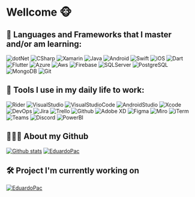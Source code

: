# Wellcome 🐵 #

## 🧠 Languages and Frameworks that I master and/or am learning: ##

<p align="left">
  <img src="https://img.shields.io/badge/.NET-5C2D91?style=for-the-badge&logo=.net&logoColor=white" alt="dotNet"/>
  <img src="https://img.shields.io/badge/C%23-933DAA?style=for-the-badge&logo=c-sharp&logoColor=white" alt="CSharp"/>
  <img src="https://img.shields.io/badge/Xamarin-2980B8?style=for-the-badge&logo=xamarin&logoColor=white" alt="Xamarin"/>
  
  <img src="https://img.shields.io/badge/Java-E76F02?style=for-the-badge&logo=java&logoColor=white" alt="Java"/>
  <img src="https://img.shields.io/badge/Android-64B00F?style=for-the-badge&logo=android&logoColor=white" alt="Android"/>
  
  <img src="https://img.shields.io/badge/Swift-E3544A?style=for-the-badge&logo=swift&logoColor=white" alt="Swift"/> 
  <img src="https://img.shields.io/badge/IOS-FFFFFF?style=for-the-badge&logo=apple&logoColor=black" alt="iOS"/> 
  
  <img src="https://img.shields.io/badge/Dart-0076be?style=for-the-badge&logo=dart&logoColor=white" alt="Dart"/>
  <img src="https://img.shields.io/badge/Flutter-005599?style=for-the-badge&logo=flutter&logoColor=white" alt="Flutter"/>
  
  <img src="https://img.shields.io/badge/Microsoft_Azure-0089D6?style=for-the-badge&logo=microsoft-azure&logoColor=white" alt="Azure"/>
  <img src="https://img.shields.io/badge/Amazon_AWS-232E3F?style=for-the-badge&logo=amazon-aws&logoColor=orange" alt="Aws"/>
  <img src="https://img.shields.io/badge/Firebase-FFFFFF?style=for-the-badge&logo=firebase&logoColor=F4C439" alt="Firebase"/>
  
  <img src="https://img.shields.io/badge/Microsoft_SQL_Server-CC2927?style=for-the-badge&logo=microsoft-sql-server&logoColor=white" alt="SQLServer"/>
  <img src="https://img.shields.io/badge/PostGreSQL-385E8D?style=for-the-badge&logo=postgresql&logoColor=white" alt="PostgreSQL"/>
  <img src="https://img.shields.io/badge/MongoDB-8CC366?style=for-the-badge&logo=mongodb&logoColor=white" alt="MongoDB"/>
  
  <img src="https://img.shields.io/badge/Git-E3544A?style=for-the-badge&logo=git&logoColor=white" alt="Git"/> 
</p>

## 💼 Tools I use in my daily life to work: ##
<p align="left">
  <img src="https://img.shields.io/badge/Jetbrains_Rider-C90F5D?style=for-the-badge&logo=rider&logoColor=white" alt="Rider"/>
  <img src="https://img.shields.io/badge/Visual_Studio-652E91?style=for-the-badge&logo=visual-studio&logoColor=white" alt="VisualStudio"/>
  <img src="https://img.shields.io/badge/Visual_Studio_Code-1D9FF2?style=for-the-badge&logo=visual-studio-code&logoColor=white" alt="VisualStudioCode"/>
  <img src="https://img.shields.io/badge/Android_Studio-548D21?style=for-the-badge&logo=android-studio&logoColor=white" alt="AndroidStudio"/>
  <img src="https://img.shields.io/badge/XCode-1669DD?style=for-the-badge&logo=xcode&logoColor=white" alt="Xcode"/>
  
  <img src="https://img.shields.io/badge/Azure_DevOps-0574CB?style=for-the-badge&logo=azure-devops&logoColor=white" alt="DevOps"/>
  <img src="https://img.shields.io/badge/Jira-FFFFFF?style=for-the-badge&logo=jira&logoColor=2680F9" alt="Jira"/>
  <img src="https://img.shields.io/badge/Trello-7086D7?style=for-the-badge&logo=trello&logoColor=white" alt="Trello"/>
  <img src="https://img.shields.io/badge/Github-FFFFFF?style=for-the-badge&logo=github&logoColor=black" alt="Github"/>
  
  <img src="https://img.shields.io/badge/Adobe_XD-450136?style=for-the-badge&logo=adobe-xd&logoColor=white" alt="Adobe XD"/>
  <img src="https://img.shields.io/badge/Figma-333333?style=for-the-badge&logo=figma&logoColor=white" alt="Figma"/>
  
  <img src="https://img.shields.io/badge/Miro-F1CA2B?style=for-the-badge&logo=miro&logoColor=black" alt="Miro"/>
  <img src="https://img.shields.io/badge/ITerm-333333?style=for-the-badge&logo=powershell&logoColor=white" alt="iTerm"/>
  
  <img src="https://img.shields.io/badge/Microsoft_Teams-5059C9?style=for-the-badge&logo=microsoft-teams&logoColor=white" alt="Teams"/>
  <img src="https://img.shields.io/badge/Discord-7086D7?style=for-the-badge&logo=discord&logoColor=white" alt="Discord"/>
  
  <img src="https://img.shields.io/badge/Power_BI-EBC300?style=for-the-badge&logo=power-bi&logoColor=black" alt="PowerBI"/>
</p>

## 🧑🏻‍💻 About my Github ##

[![Github stats](https://github-readme-stats.vercel.app/api?username=EduardoPac&theme=tokyonight)](https://github.com/EduardoPac)
[![EduardoPac](https://github-readme-stats.vercel.app/api/top-langs/?username=EduardoPac&hide=html&theme=tokyonight)](https://github.com/EduardoPac/)

## 🛠 Project I'm currently working on ##

[![EduardoPac](https://github-readme-stats.vercel.app/api/pin/?username=EduardoPac&repo=dart_study&theme=tokyonight)](https://github.com/EduardoPac/dart_study)

